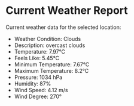 # Current Weather Report
Current weather data for the selected location:
- Weather Condition: Clouds
- Description: overcast clouds
- Temperature: 7.97°C
- Feels Like: 5.45°C
- Minimum Temperature: 7.67°C
- Maximum Temperature: 8.2°C
- Pressure: 1034 hPa
- Humidity: 87%
- Wind Speed: 4.12 m/s
- Wind Degree: 270°
